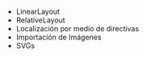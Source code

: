 * LinearLayout
* RelativeLayout
* Localización por medio de directivas
* Importación de Imágenes
* SVGs
